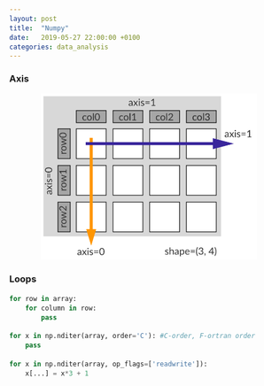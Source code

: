 ```yaml
---
layout: post
title:  "Numpy"
date:   2019-05-27 22:00:00 +0100
categories: data_analysis
---
```

### Axis
<p style="text-align:center;"><img src="/asset/images/numpy/apply_axis.svg" alt="numpy_axis" height="300"></p>

### Loops
```python
for row in array:
    for column in row:
        pass

for x in np.nditer(array, order='C'): #C-order, F-ortran order
    pass

for x in np.nditer(array, op_flags=['readwrite']):
    x[...] = x*3 + 1
```


